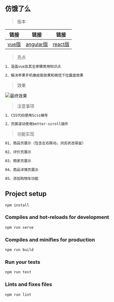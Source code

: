 ## 仿饿了么

> 版本

|链接|链接|链接|
|:------:|:------:|:------:|
|[vue版](https://github.com/chilliness/vue-eleme)|[angular版](https://github.com/chilliness/ngx-eleme)|[react版](https://github.com/chilliness/react-eleme)|

> 亮点

``` bash
1、涵盖vue及其全家桶常用知识点

2、解决苹果手机橡皮筋效果和微信下拉露底效果
```

> 效果

![最终效果](/demo/demo.gif)

> 注意事项

``` bash
1、CSS代码使用Scss编写

2、页面滚动使用better-scroll插件
```

> 功能实现

``` bash
01、商品页展示（包含左右联动，浏览状态保留）

02、评价页展示

03、商家页展示

04、商品详情页展示

05、添加购物车功能
```

## Project setup
```
npm install
```

### Compiles and hot-reloads for development
```
npm run serve
```

### Compiles and minifies for production
```
npm run build
```

### Run your tests
```
npm run test
```

### Lints and fixes files
```
npm run lint
```
